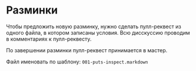 # Разминки

Чтобы предложить новую разминку, нужно сделать пулл-реквест из одного файла, в котором записаны условия. 
Всю дисскуссию проводим в комментариях к пулл-реквесту. 

По завершении разминки пулл-реквест принимается в мастер.

Файл именовать по шаблону: `001-puts-inspect.markdown`
